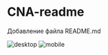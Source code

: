 # CNA-readme
Добавление файла README.md

![desktop](https://github.com/user-attachments/assets/2fca07be-3722-40c9-8ae0-c33afc7b911c)
![mobile](https://github.com/user-attachments/assets/993a9875-7033-4d52-aaf7-acff47ff9bde)

